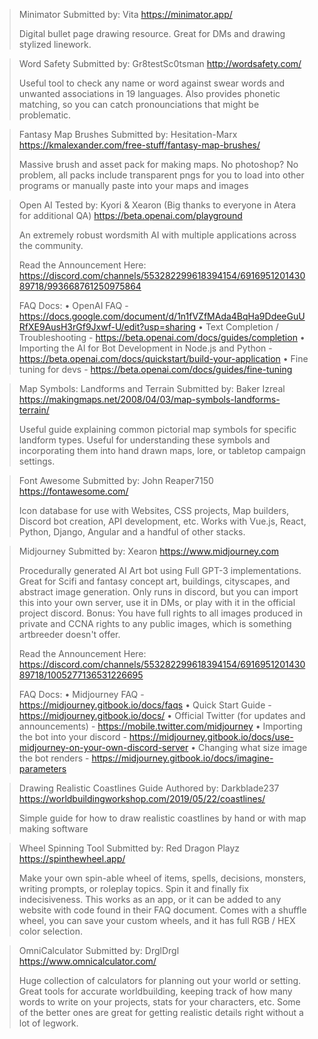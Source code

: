 > Minimator
> Submitted by: Vita
> <https://minimator.app/>
> 
> Digital bullet page drawing resource. Great for DMs and drawing stylized linework. 

> Word Safety
> Submitted by: Gr8testSc0tsman
> <http://wordsafety.com/>
> 
> Useful tool to check any name or word against swear words and unwanted associations in 19 languages. Also provides phonetic matching, so you can catch pronounciations that might be problematic.

> Fantasy Map Brushes
> Submitted by: Hesitation-Marx
> <https://kmalexander.com/free-stuff/fantasy-map-brushes/>
> 
> Massive brush and asset pack for making maps. No photoshop? No problem, all packs include transparent pngs for you to load into other programs or manually paste into your maps and images

> Open AI
> Tested by: Kyori & Xearon (Big thanks to everyone in Atera for additional QA)
> <https://beta.openai.com/playground>
> 
> An extremely robust wordsmith AI with multiple applications across the community.  
> 
> Read the Announcement Here: <https://discord.com/channels/553282299618394154/691695120143089718/993668761250975864>
> 
> FAQ Docs:
> • OpenAI FAQ -  <https://docs.google.com/document/d/1n1fVZfMAda4BqHa9DdeeGuURfXE9AusH3rGf9Jxwf-U/edit?usp=sharing>
> • Text Completion / Troubleshooting - <https://beta.openai.com/docs/guides/completion>
> • Importing the AI for Bot Development in Node.js and Python - <https://beta.openai.com/docs/quickstart/build-your-application>
>  • Fine tuning for devs - <https://beta.openai.com/docs/guides/fine-tuning>

> Map Symbols: Landforms and Terrain
> Submitted by: Baker Izreal
> <https://makingmaps.net/2008/04/03/map-symbols-landforms-terrain/>
> 
> Useful guide explaining common pictorial map symbols for specific landform types. Useful for understanding these symbols and incorporating them into hand drawn maps, lore, or tabletop campaign settings.

> Font Awesome
> Submitted by: John Reaper7150
> <https://fontawesome.com/>
> 
> Icon database for use with Websites, CSS projects, Map builders, Discord bot creation, API development, etc. Works with Vue.js, React, Python, Django, Angular and a handful of other stacks.

> Midjourney
> Submitted by: Xearon
> <https://www.midjourney.com>
> 
> Procedurally generated AI Art bot using Full GPT-3 implementations. Great for Scifi and fantasy concept art, buildings, cityscapes, and abstract image generation. Only runs in discord, but you can import this into your own server, use it in DMs, or play with it in the official project discord. Bonus: You have full rights to all images produced in private and CCNA rights to any public images, which is something artbreeder doesn't offer.
> 
> Read the Announcement Here: <https://discord.com/channels/553282299618394154/691695120143089718/1005277136531226695>
> 
> FAQ Docs:
> • Midjourney FAQ -  <https://midjourney.gitbook.io/docs/faqs>
> • Quick Start Guide - <https://midjourney.gitbook.io/docs/>
> • Official Twitter (for updates and announcements) - <https://mobile.twitter.com/midjourney>
> • Importing the bot into your discord - <https://midjourney.gitbook.io/docs/use-midjourney-on-your-own-discord-server>
> • Changing what size image the bot renders - <https://midjourney.gitbook.io/docs/imagine-parameters>

> Drawing Realistic Coastlines Guide
> Authored by: Darkblade237 
> <https://worldbuildingworkshop.com/2019/05/22/coastlines/>
> 
> Simple guide for how to draw realistic coastlines by hand or with map making software

> Wheel Spinning Tool
> Submitted by: Red Dragon Playz
> <https://spinthewheel.app/>
> 
> Make your own spin-able wheel of items, spells, decisions, monsters, writing prompts, or roleplay topics.  Spin it and finally fix indecisiveness. This works as an app, or it can be added to any website with code found in their FAQ document. Comes with a shuffle wheel, you can save your custom wheels, and it has full RGB / HEX color selection.

> OmniCalculator
> Submitted by: DrglDrgl
> <https://www.omnicalculator.com/>
> 
> Huge collection of calculators for planning out your world or setting. Great tools for accurate worldbuilding, keeping track of how many words to write on your projects, stats for your characters, etc. Some of the better ones are great for getting realistic details right without a lot of legwork.
